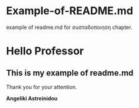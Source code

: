 # Example-of-README.md
example of readme.md for συσταδοποιηση chapter. 

# Hello Professor
## This is my example of readme.md 

Thank you for your attention.

**Angeliki Astreinidou**
